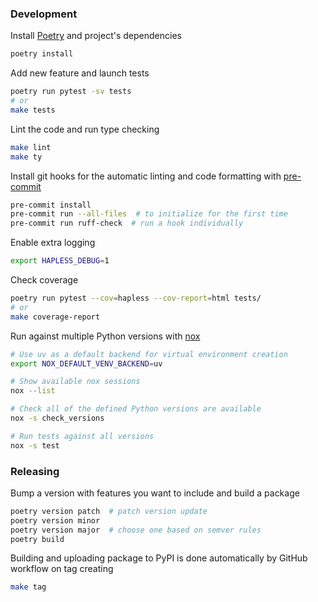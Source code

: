 ### Development

Install [Poetry](https://python-poetry.org/) and project's dependencies

```bash
poetry install
```

Add new feature and launch tests

```bash
poetry run pytest -sv tests
# or
make tests
```

Lint the code and run type checking

```bash
make lint
make ty
```

Install git hooks for the automatic linting and code formatting with [pre-commit](https://pre-commit.com/)

```bash
pre-commit install
pre-commit run --all-files  # to initialize for the first time
pre-commit run ruff-check  # run a hook individually
```

Enable extra logging

```bash
export HAPLESS_DEBUG=1
```

Check coverage

```bash
poetry run pytest --cov=hapless --cov-report=html tests/
# or
make coverage-report
```

Run against multiple Python versions with [nox](https://nox.thea.codes/en/stable/index.html)

```bash
# Use uv as a default backend for virtual environment creation
export NOX_DEFAULT_VENV_BACKEND=uv

# Show available nox sessions
nox --list

# Check all of the defined Python versions are available
nox -s check_versions

# Run tests against all versions
nox -s test
```

### Releasing

Bump a version with features you want to include and build a package

```bash
poetry version patch  # patch version update
poetry version minor
poetry version major  # choose one based on semver rules
poetry build
```

Building and uploading package to PyPI is done automatically by GitHub workflow on tag creating

```bash
make tag
```
